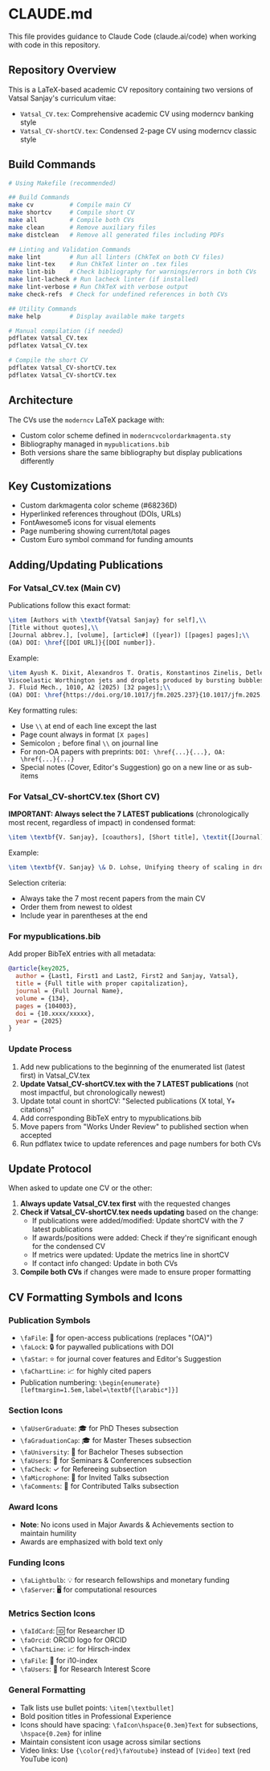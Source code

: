 # CLAUDE.md

This file provides guidance to Claude Code (claude.ai/code) when working with code in this repository.

## Repository Overview

This is a LaTeX-based academic CV repository containing two versions of Vatsal Sanjay's curriculum vitae:

- `Vatsal_CV.tex`: Comprehensive academic CV using moderncv banking style
- `Vatsal_CV-shortCV.tex`: Condensed 2-page CV using moderncv classic style

## Build Commands

```bash
# Using Makefile (recommended)

## Build Commands
make cv          # Compile main CV
make shortcv     # Compile short CV  
make all         # Compile both CVs
make clean       # Remove auxiliary files
make distclean   # Remove all generated files including PDFs

## Linting and Validation Commands
make lint        # Run all linters (ChkTeX on both CV files)
make lint-tex    # Run ChkTeX linter on .tex files
make lint-bib    # Check bibliography for warnings/errors in both CVs
make lint-lacheck # Run lacheck linter (if installed)
make lint-verbose # Run ChkTeX with verbose output
make check-refs  # Check for undefined references in both CVs

## Utility Commands
make help        # Display available make targets

# Manual compilation (if needed)
pdflatex Vatsal_CV.tex
pdflatex Vatsal_CV.tex

# Compile the short CV
pdflatex Vatsal_CV-shortCV.tex
pdflatex Vatsal_CV-shortCV.tex
```

## Architecture

The CVs use the `moderncv` LaTeX package with:

- Custom color scheme defined in `moderncvcolordarkmagenta.sty`
- Bibliography managed in `mypublications.bib`
- Both versions share the same bibliography but display publications differently

## Key Customizations

- Custom darkmagenta color scheme (#68236D)
- Hyperlinked references throughout (DOIs, URLs)
- FontAwesome5 icons for visual elements
- Page numbering showing current/total pages
- Custom Euro symbol command for funding amounts

## Adding/Updating Publications

### For Vatsal_CV.tex (Main CV)

Publications follow this exact format:

```latex
\item [Authors with \textbf{Vatsal Sanjay} for self],\\
[Title without quotes],\\
[Journal abbrev.], [volume], [article#] ([year]) [[pages] pages];\\
(OA) DOI: \href{[DOI URL]}{[DOI number]}.
```

Example:

```latex
\item Ayush K. Dixit, Alexandros T. Oratis, Konstantinos Zinelis, Detlef Lohse, and \textbf{Vatsal Sanjay},\\
Viscoelastic Worthington jets and droplets produced by bursting bubbles,\\
J. Fluid Mech., 1010, A2 (2025) [32 pages];\\
(OA) DOI: \href{https://doi.org/10.1017/jfm.2025.237}{10.1017/jfm.2025.237}.
```

Key formatting rules:

- Use `\\` at end of each line except the last
- Page count always in format `[X pages]`
- Semicolon `;` before final `\\` on journal line
- For non-OA papers with preprints: `DOI: \href{...}{...}, OA: \href{...}{...}`
- Special notes (Cover, Editor's Suggestion) go on a new line or as sub-items

### For Vatsal_CV-shortCV.tex (Short CV)

**IMPORTANT: Always select the 7 LATEST publications** (chronologically most recent, regardless of impact) in condensed format:

```latex
\item \textbf{V. Sanjay}, [coauthors], [Short title], \textit{[Journal]} [volume], [article] ([year]).
```

Example:

```latex
\item \textbf{V. Sanjay} \& D. Lohse, Unifying theory of scaling in drop impact, \textit{Phys. Rev. Lett.}, 134, 104003 (2025).
```

Selection criteria:

- Always take the 7 most recent papers from the main CV
- Order them from newest to oldest
- Include year in parentheses at the end

### For mypublications.bib

Add proper BibTeX entries with all metadata:

```bibtex
@article{key2025,
  author = {Last1, First1 and Last2, First2 and Sanjay, Vatsal},
  title = {Full title with proper capitalization},
  journal = {Full Journal Name},
  volume = {134},
  pages = {104003},
  doi = {10.xxxx/xxxxx},
  year = {2025}
}
```

### Update Process

1. Add new publications to the beginning of the enumerated list (latest first) in Vatsal_CV.tex
2. **Update Vatsal_CV-shortCV.tex with the 7 LATEST publications** (not most impactful, but chronologically newest)
3. Update total count in shortCV: "Selected publications (X total, Y+ citations)"
4. Add corresponding BibTeX entry to mypublications.bib
5. Move papers from "Works Under Review" to published section when accepted
6. Run pdflatex twice to update references and page numbers for both CVs

## Update Protocol

When asked to update one CV or the other:

1. **Always update Vatsal_CV.tex first** with the requested changes
2. **Check if Vatsal_CV-shortCV.tex needs updating** based on the change:
   - If publications were added/modified: Update shortCV with the 7 latest publications
   - If awards/positions were added: Check if they're significant enough for the condensed CV
   - If metrics were updated: Update the metrics line in shortCV
   - If contact info changed: Update in both CVs
3. **Compile both CVs** if changes were made to ensure proper formatting

## CV Formatting Symbols and Icons

### Publication Symbols

- `\faFile`: 📄 for open-access publications (replaces "(OA)")
- `\faLock`: 🔒 for paywalled publications with DOI
- `\faStar`: ⭐ for journal cover features and Editor's Suggestion
- `\faChartLine`: 📈 for highly cited papers
- Publication numbering: `\begin{enumerate}[leftmargin=1.5em,label=\textbf{[\arabic*]}]`

### Section Icons

- `\faUserGraduate`: 🎓 for PhD Theses subsection
- `\faGraduationCap`: 🎓 for Master Theses subsection
- `\faUniversity`: 🏫 for Bachelor Theses subsection
- `\faUsers`: 👥 for Seminars & Conferences subsection
- `\faCheck`: ✓ for Refereeing subsection
- `\faMicrophone`: 🎤 for Invited Talks subsection
- `\faComments`: 💬 for Contributed Talks subsection

### Award Icons

- **Note**: No icons used in Major Awards & Achievements section to maintain humility
- Awards are emphasized with bold text only

### Funding Icons

- `\faLightbulb`: 💡 for research fellowships and monetary funding
- `\faServer`: 🖥️ for computational resources

### Metrics Section Icons

- `\faIdCard`: 🆔 for Researcher ID
- `\faOrcid`: ORCID logo for ORCID
- `\faChartLine`: 📈 for Hirsch-index
- `\faFile`: 📄 for i10-index
- `\faUsers`: 👥 for Research Interest Score

### General Formatting

- Talk lists use bullet points: `\item[\textbullet]`
- Bold position titles in Professional Experience
- Icons should have spacing: `\faIcon\hspace{0.3em}Text` for subsections, `\hspace{0.2em}` for inline
- Maintain consistent icon usage across similar sections
- Video links: Use `{\color{red}\faYoutube}` instead of `[Video]` text (red YouTube icon)
